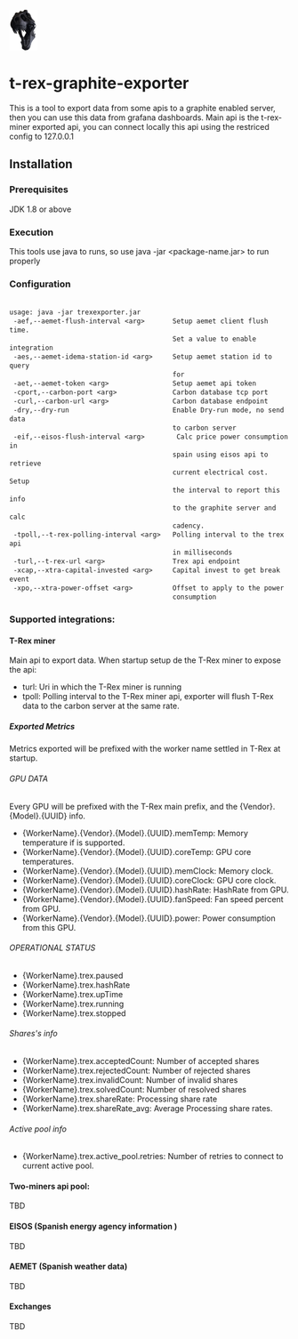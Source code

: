 


![alt text](https://github.com/wapophis/t-rex-graphite-exporter/raw/master/src/main/resources/t-rex-graphite-logo-50.png)
# t-rex-graphite-exporter

This is a tool to export data from some apis to a graphite enabled server, then you can use this data from grafana dashboards.
Main api is the t-rex-miner exported api, you can connect locally this api using the restriced config to 127.0.0.1

## Installation

### Prerequisites
JDK 1.8 or above

### Execution

This tools use java to runs, so use java -jar <package-name.jar> to run properly

### Configuration  

```

usage: java -jar trexexporter.jar
 -aef,--aemet-flush-interval <arg>       Setup aemet client flush time.
                                         Set a value to enable integration
 -aes,--aemet-idema-station-id <arg>     Setup aemet station id to query
                                         for
 -aet,--aemet-token <arg>                Setup aemet api token
 -cport,--carbon-port <arg>              Carbon database tcp port
 -curl,--carbon-url <arg>                Carbon database endpoint
 -dry,--dry-run                          Enable Dry-run mode, no send data
                                         to carbon server
 -eif,--eisos-flush-interval <arg>        Calc price power consumption in
                                         spain using eisos api to retrieve
                                         current electrical cost. Setup
                                         the interval to report this info
                                         to the graphite server and calc
                                         cadency.
 -tpoll,--t-rex-polling-interval <arg>   Polling interval to the trex api
                                         in milliseconds
 -turl,--t-rex-url <arg>                 Trex api endpoint
 -xcap,--xtra-capital-invested <arg>     Capital invest to get break event
 -xpo,--xtra-power-offset <arg>          Offset to apply to the power
                                         consumption

```
### Supported integrations:
 
#### T-Rex miner
Main api to export data. 
When startup setup de the T-Rex miner to expose the api:
 - turl: Uri in which the T-Rex miner is running
 - tpoll: Polling interval to the T-Rex miner api, exporter will flush T-Rex data to the carbon server at the same rate. 
                                          
##### Exported Metrics

 Metrics exported will be prefixed with the worker name settled in T-Rex at startup.
 
 ###### GPU DATA
 Every GPU will be prefixed with the T-Rex main prefix, and the {Vendor}.{Model}.{UUID} info. 
 
 - {WorkerName}.{Vendor}.{Model}.{UUID}.memTemp: Memory temperature if is supported.
 - {WorkerName}.{Vendor}.{Model}.{UUID}.coreTemp: GPU core temperatures. 
 - {WorkerName}.{Vendor}.{Model}.{UUID}.memClock: Memory clock.
 - {WorkerName}.{Vendor}.{Model}.{UUID}.coreClock: GPU core clock.
 - {WorkerName}.{Vendor}.{Model}.{UUID}.hashRate: HashRate from GPU.
 - {WorkerName}.{Vendor}.{Model}.{UUID}.fanSpeed: Fan speed percent from GPU.
 - {WorkerName}.{Vendor}.{Model}.{UUID}.power: Power consumption from this GPU. 
 
 ###### OPERATIONAL STATUS
  
 - {WorkerName}.trex.paused
 - {WorkerName}.trex.hashRate
 - {WorkerName}.trex.upTime
 - {WorkerName}.trex.running
 - {WorkerName}.trex.stopped
 
 ###### Shares's info
  - {WorkerName}.trex.acceptedCount: Number of accepted shares
  - {WorkerName}.trex.rejectedCount: Number of rejected shares
  - {WorkerName}.trex.invalidCount: Number of invalid shares
  - {WorkerName}.trex.solvedCount: Number of resolved shares
  - {WorkerName}.trex.shareRate: Processing share rate
  - {WorkerName}.trex.shareRate_avg: Average Processing share rates. 
  
  ###### Active pool info
  
  - {WorkerName}.trex.active_pool.retries: Number of retries to connect to current active pool. 
   
 
 #### Two-miners api pool:
 TBD
 
 #### EISOS (Spanish energy agency information )
 TBD
 
 #### AEMET (Spanish weather data)
 TBD
 
 #### Exchanges
 TBD
